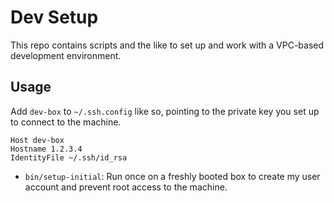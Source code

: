 Dev Setup
=========

This repo contains scripts and the like to set up and work with a VPC-based development environment.

Usage
-----

Add `dev-box` to `~/.ssh.config` like so, pointing to the private key you set up to connect to the machine.

```
Host dev-box
Hostname 1.2.3.4
IdentityFile ~/.ssh/id_rsa
```

* `bin/setup-initial`: Run once on a freshly booted box to create my user account and prevent root access to the machine.
